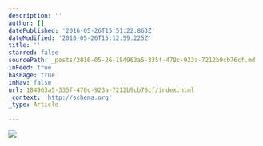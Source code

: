 ```yaml
---
description: ''
author: []
datePublished: '2016-05-26T15:51:22.863Z'
dateModified: '2016-05-26T15:12:59.225Z'
title: ''
starred: false
sourcePath: _posts/2016-05-26-184963a5-335f-470c-923a-7212b9cb76cf.md
inFeed: true
hasPage: true
inNav: false
url: 184963a5-335f-470c-923a-7212b9cb76cf/index.html
_context: 'http://schema.org'
_type: Article

---
```

![](https://the-grid-user-content.s3-us-west-2.amazonaws.com/0101a4d1-a7e4-47f0-abd1-3675c7785478.jpg)